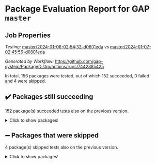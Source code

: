 # Package Evaluation Report for GAP `master`

## Job Properties

*Testing:* [master/2024-01-08-02:54:32-d0801eda](https://github.com/gap-system/PackageDistro/blob/data/reports/master/2024-01-08-02:54:32-d0801eda) vs [master/2024-01-07-02:45:56-d0801eda](https://github.com/gap-system/PackageDistro/blob/data/reports/master/2024-01-07-02:45:56-d0801eda)

*Generated by Workflow:* https://github.com/gap-system/PackageDistro/actions/runs/7442385425

In total, 156 packages were tested, out of which 152 succeeded, 0 failed and 4 were skipped.

## :heavy_check_mark: Packages still succeeding

152 package(s) succeeded tests also on the previous version.
<details><summary>Click to show packages!</summary>

- 4ti2interface 2023.02-04 [(success)](https://github.com/gap-system/PackageDistro/actions/runs/7442385425/job/20246079164)
- ace 5.6.2 [(success)](https://github.com/gap-system/PackageDistro/actions/runs/7442385425/job/20246079278)
- aclib 1.3.2 [(success)](https://github.com/gap-system/PackageDistro/actions/runs/7442385425/job/20246079371)
- agt 0.3.1 [(success)](https://github.com/gap-system/PackageDistro/actions/runs/7442385425/job/20246079478)
- alnuth 3.2.1 [(success)](https://github.com/gap-system/PackageDistro/actions/runs/7442385425/job/20246079578)
- anupq 3.3.0 [(success)](https://github.com/gap-system/PackageDistro/actions/runs/7442385425/job/20246079658)
- atlasrep 2.1.8 [(success)](https://github.com/gap-system/PackageDistro/actions/runs/7442385425/job/20246079759)
- autodoc 2023.06.19 [(success)](https://github.com/gap-system/PackageDistro/actions/runs/7442385425/job/20246079847)
- automata 1.15 [(success)](https://github.com/gap-system/PackageDistro/actions/runs/7442385425/job/20246080003)
- automgrp 1.3.2 [(success)](https://github.com/gap-system/PackageDistro/actions/runs/7442385425/job/20246081409)
- autpgrp 1.11 [(success)](https://github.com/gap-system/PackageDistro/actions/runs/7442385425/job/20246081551)
- cap 2024.01-01 [(success)](https://github.com/gap-system/PackageDistro/actions/runs/7442385425/job/20246081669)
- caratinterface 2.3.6 [(success)](https://github.com/gap-system/PackageDistro/actions/runs/7442385425/job/20246081815)
- cddinterface 2022.11.01 [(success)](https://github.com/gap-system/PackageDistro/actions/runs/7442385425/job/20246081923)
- circle 1.6.6 [(success)](https://github.com/gap-system/PackageDistro/actions/runs/7442385425/job/20246082078)
- classicpres 1.22 [(success)](https://github.com/gap-system/PackageDistro/actions/runs/7442385425/job/20246082179)
- cohomolo 1.6.11 [(success)](https://github.com/gap-system/PackageDistro/actions/runs/7442385425/job/20246082268)
- congruence 1.2.5 [(success)](https://github.com/gap-system/PackageDistro/actions/runs/7442385425/job/20246082384)
- corelg 1.56 [(success)](https://github.com/gap-system/PackageDistro/actions/runs/7442385425/job/20246082475)
- crime 1.6 [(success)](https://github.com/gap-system/PackageDistro/actions/runs/7442385425/job/20246082569)
- crisp 1.4.6 [(success)](https://github.com/gap-system/PackageDistro/actions/runs/7442385425/job/20246082678)
- crypting 0.10.4 [(success)](https://github.com/gap-system/PackageDistro/actions/runs/7442385425/job/20246082771)
- cryst 4.1.27 [(success)](https://github.com/gap-system/PackageDistro/actions/runs/7442385425/job/20246082879)
- crystcat 1.1.10 [(success)](https://github.com/gap-system/PackageDistro/actions/runs/7442385425/job/20246082991)
- ctbllib 1.3.7 [(success)](https://github.com/gap-system/PackageDistro/actions/runs/7442385425/job/20246083084)
- cubefree 1.19 [(success)](https://github.com/gap-system/PackageDistro/actions/runs/7442385425/job/20246083192)
- curlinterface 2.3.2 [(success)](https://github.com/gap-system/PackageDistro/actions/runs/7442385425/job/20246083295)
- cvec 2.8.1 [(success)](https://github.com/gap-system/PackageDistro/actions/runs/7442385425/job/20246083415)
- datastructures 0.3.0 [(success)](https://github.com/gap-system/PackageDistro/actions/runs/7442385425/job/20246083513)
- deepthought 1.0.6 [(success)](https://github.com/gap-system/PackageDistro/actions/runs/7442385425/job/20246083626)
- design 1.8 [(success)](https://github.com/gap-system/PackageDistro/actions/runs/7442385425/job/20246083737)
- difsets 2.3.1 [(success)](https://github.com/gap-system/PackageDistro/actions/runs/7442385425/job/20246083853)
- digraphs 1.6.3 [(success)](https://github.com/gap-system/PackageDistro/actions/runs/7442385425/job/20246083940)
- edim 1.3.7 [(success)](https://github.com/gap-system/PackageDistro/actions/runs/7442385425/job/20246084031)
- example 4.3.4 [(success)](https://github.com/gap-system/PackageDistro/actions/runs/7442385425/job/20246084123)
- examplesforhomalg 2023.10-01 [(success)](https://github.com/gap-system/PackageDistro/actions/runs/7442385425/job/20246084196)
- factint 1.6.3 [(success)](https://github.com/gap-system/PackageDistro/actions/runs/7442385425/job/20246084303)
- ferret 1.0.9 [(success)](https://github.com/gap-system/PackageDistro/actions/runs/7442385425/job/20246084399)
- fga 1.5.0 [(success)](https://github.com/gap-system/PackageDistro/actions/runs/7442385425/job/20246084505)
- fining 1.5.6 [(success)](https://github.com/gap-system/PackageDistro/actions/runs/7442385425/job/20246084600)
- float 1.0.3 [(success)](https://github.com/gap-system/PackageDistro/actions/runs/7442385425/job/20246084720)
- format 1.4.3 [(success)](https://github.com/gap-system/PackageDistro/actions/runs/7442385425/job/20246084826)
- forms 1.2.9 [(success)](https://github.com/gap-system/PackageDistro/actions/runs/7442385425/job/20246084932)
- fplsa 1.2.6 [(success)](https://github.com/gap-system/PackageDistro/actions/runs/7442385425/job/20246085033)
- fr 2.4.12 [(success)](https://github.com/gap-system/PackageDistro/actions/runs/7442385425/job/20246085176)
- francy 2.0.3 [(success)](https://github.com/gap-system/PackageDistro/actions/runs/7442385425/job/20246085278)
- fwtree 1.3 [(success)](https://github.com/gap-system/PackageDistro/actions/runs/7442385425/job/20246085382)
- gapdoc 1.6.6 [(success)](https://github.com/gap-system/PackageDistro/actions/runs/7442385425/job/20246085494)
- gauss 2023.02-04 [(success)](https://github.com/gap-system/PackageDistro/actions/runs/7442385425/job/20246085594)
- gaussforhomalg 2023.11-01 [(success)](https://github.com/gap-system/PackageDistro/actions/runs/7442385425/job/20246085707)
- gbnp 1.0.5 [(success)](https://github.com/gap-system/PackageDistro/actions/runs/7442385425/job/20246085808)
- generalizedmorphismsforcap 2023.08-02 [(success)](https://github.com/gap-system/PackageDistro/actions/runs/7442385425/job/20246085919)
- genss 1.6.8 [(success)](https://github.com/gap-system/PackageDistro/actions/runs/7442385425/job/20246086021)
- gradedmodules 2023.09-01 [(success)](https://github.com/gap-system/PackageDistro/actions/runs/7442385425/job/20246086138)
- gradedringforhomalg 2023.08-01 [(success)](https://github.com/gap-system/PackageDistro/actions/runs/7442385425/job/20246086252)
- grape 4.9.0 [(success)](https://github.com/gap-system/PackageDistro/actions/runs/7442385425/job/20246086377)
- groupoids 1.73 [(success)](https://github.com/gap-system/PackageDistro/actions/runs/7442385425/job/20246086604)
- grpconst 2.6.4 [(success)](https://github.com/gap-system/PackageDistro/actions/runs/7442385425/job/20246086733)
- guarana 0.96.3 [(success)](https://github.com/gap-system/PackageDistro/actions/runs/7442385425/job/20246086872)
- guava 3.18 [(success)](https://github.com/gap-system/PackageDistro/actions/runs/7442385425/job/20246087016)
- hap 1.61 [(success)](https://github.com/gap-system/PackageDistro/actions/runs/7442385425/job/20246087155)
- hapcryst 0.1.15 [(success)](https://github.com/gap-system/PackageDistro/actions/runs/7442385425/job/20246087294)
- hecke 1.5.3 [(success)](https://github.com/gap-system/PackageDistro/actions/runs/7442385425/job/20246087437)
- help 3.5 [(success)](https://github.com/gap-system/PackageDistro/actions/runs/7442385425/job/20246087592)
- homalg 2023.10-01 [(success)](https://github.com/gap-system/PackageDistro/actions/runs/7442385425/job/20246087770)
- homalgtocas 2023.11-01 [(success)](https://github.com/gap-system/PackageDistro/actions/runs/7442385425/job/20246087899)
- idrel 2.45 [(success)](https://github.com/gap-system/PackageDistro/actions/runs/7442385425/job/20246088031)
- images 1.3.1 [(success)](https://github.com/gap-system/PackageDistro/actions/runs/7442385425/job/20246088158)
- intpic 0.3.0 [(success)](https://github.com/gap-system/PackageDistro/actions/runs/7442385425/job/20246088295)
- io 4.8.2 [(success)](https://github.com/gap-system/PackageDistro/actions/runs/7442385425/job/20246088429)
- io_forhomalg 2023.02-04 [(success)](https://github.com/gap-system/PackageDistro/actions/runs/7442385425/job/20246088591)
- irredsol 1.4.4 [(success)](https://github.com/gap-system/PackageDistro/actions/runs/7442385425/job/20246088726)
- json 2.1.1 [(success)](https://github.com/gap-system/PackageDistro/actions/runs/7442385425/job/20246088890)
- jupyterkernel 1.5.0 [(success)](https://github.com/gap-system/PackageDistro/actions/runs/7442385425/job/20246089042)
- jupyterviz 1.5.6 [(success)](https://github.com/gap-system/PackageDistro/actions/runs/7442385425/job/20246089192)
- kan 1.36 [(success)](https://github.com/gap-system/PackageDistro/actions/runs/7442385425/job/20246089308)
- kbmag 1.5.11 [(success)](https://github.com/gap-system/PackageDistro/actions/runs/7442385425/job/20246089423)
- laguna 3.9.6 [(success)](https://github.com/gap-system/PackageDistro/actions/runs/7442385425/job/20246089550)
- liealgdb 2.2.1 [(success)](https://github.com/gap-system/PackageDistro/actions/runs/7442385425/job/20246089674)
- liepring 2.8 [(success)](https://github.com/gap-system/PackageDistro/actions/runs/7442385425/job/20246089797)
- liering 2.4.2 [(success)](https://github.com/gap-system/PackageDistro/actions/runs/7442385425/job/20246089902)
- linearalgebraforcap 2023.12-05 [(success)](https://github.com/gap-system/PackageDistro/actions/runs/7442385425/job/20246090032)
- localizeringforhomalg 2023.10-01 [(success)](https://github.com/gap-system/PackageDistro/actions/runs/7442385425/job/20246090152)
- loops 3.4.3 [(success)](https://github.com/gap-system/PackageDistro/actions/runs/7442385425/job/20246090243)
- lpres 1.0.3 [(success)](https://github.com/gap-system/PackageDistro/actions/runs/7442385425/job/20246090326)
- majoranaalgebras 1.5.1 [(success)](https://github.com/gap-system/PackageDistro/actions/runs/7442385425/job/20246090431)
- mapclass 1.4.6 [(success)](https://github.com/gap-system/PackageDistro/actions/runs/7442385425/job/20246090514)
- matgrp 0.70 [(success)](https://github.com/gap-system/PackageDistro/actions/runs/7442385425/job/20246090605)
- matricesforhomalg 2023.11-02 [(success)](https://github.com/gap-system/PackageDistro/actions/runs/7442385425/job/20246090710)
- modisom 2.5.4 [(success)](https://github.com/gap-system/PackageDistro/actions/runs/7442385425/job/20246090827)
- modulepresentationsforcap 2023.10-01 [(success)](https://github.com/gap-system/PackageDistro/actions/runs/7442385425/job/20246090921)
- modules 2023.10-01 [(success)](https://github.com/gap-system/PackageDistro/actions/runs/7442385425/job/20246091014)
- monoidalcategories 2023.12-01 [(success)](https://github.com/gap-system/PackageDistro/actions/runs/7442385425/job/20246091099)
- nconvex 2022.09-01 [(success)](https://github.com/gap-system/PackageDistro/actions/runs/7442385425/job/20246091196)
- nilmat 1.4.2 [(success)](https://github.com/gap-system/PackageDistro/actions/runs/7442385425/job/20246091301)
- nock 1.5 [(success)](https://github.com/gap-system/PackageDistro/actions/runs/7442385425/job/20246091390)
- normalizinterface 1.3.6 [(success)](https://github.com/gap-system/PackageDistro/actions/runs/7442385425/job/20246091482)
- nq 2.5.10 [(success)](https://github.com/gap-system/PackageDistro/actions/runs/7442385425/job/20246091579)
- numericalsgps 1.3.1 [(success)](https://github.com/gap-system/PackageDistro/actions/runs/7442385425/job/20246091697)
- openmath 11.5.3 [(success)](https://github.com/gap-system/PackageDistro/actions/runs/7442385425/job/20246091800)
- orb 4.9.0 [(success)](https://github.com/gap-system/PackageDistro/actions/runs/7442385425/job/20246091902)
- packagemanager 1.4.2 [(success)](https://github.com/gap-system/PackageDistro/actions/runs/7442385425/job/20246091994)
- patternclass 2.4.3 [(success)](https://github.com/gap-system/PackageDistro/actions/runs/7442385425/job/20246092103)
- permut 2.0.4 [(success)](https://github.com/gap-system/PackageDistro/actions/runs/7442385425/job/20246092203)
- polenta 1.3.10 [(success)](https://github.com/gap-system/PackageDistro/actions/runs/7442385425/job/20246092302)
- polymaking 0.8.7 [(success)](https://github.com/gap-system/PackageDistro/actions/runs/7442385425/job/20246092384)
- primgrp 3.4.4 [(success)](https://github.com/gap-system/PackageDistro/actions/runs/7442385425/job/20246092483)
- profiling 2.5.4 [(success)](https://github.com/gap-system/PackageDistro/actions/runs/7442385425/job/20246092565)
- qpa 1.35 [(success)](https://github.com/gap-system/PackageDistro/actions/runs/7442385425/job/20246092664)
- quagroup 1.8.3 [(success)](https://github.com/gap-system/PackageDistro/actions/runs/7442385425/job/20246092779)
- radiroot 2.9 [(success)](https://github.com/gap-system/PackageDistro/actions/runs/7442385425/job/20246092864)
- rcwa 4.7.1 [(success)](https://github.com/gap-system/PackageDistro/actions/runs/7442385425/job/20246092955)
- rds 1.8 [(success)](https://github.com/gap-system/PackageDistro/actions/runs/7442385425/job/20246093051)
- recog 1.4.2 [(success)](https://github.com/gap-system/PackageDistro/actions/runs/7442385425/job/20246093158)
- repndecomp 1.3.0 [(success)](https://github.com/gap-system/PackageDistro/actions/runs/7442385425/job/20246093278)
- repsn 3.1.1 [(success)](https://github.com/gap-system/PackageDistro/actions/runs/7442385425/job/20246093372)
- resclasses 4.7.3 [(success)](https://github.com/gap-system/PackageDistro/actions/runs/7442385425/job/20246093490)
- ringsforhomalg 2023.11-02 [(success)](https://github.com/gap-system/PackageDistro/actions/runs/7442385425/job/20246093587)
- sco 2023.08-01 [(success)](https://github.com/gap-system/PackageDistro/actions/runs/7442385425/job/20246093679)
- scscp 2.4.1 [(success)](https://github.com/gap-system/PackageDistro/actions/runs/7442385425/job/20246093779)
- semigroups 5.3.2 [(success)](https://github.com/gap-system/PackageDistro/actions/runs/7442385425/job/20246093920)
- sglppow 2.3 [(success)](https://github.com/gap-system/PackageDistro/actions/runs/7442385425/job/20246094044)
- sgpviz 0.999.5 [(success)](https://github.com/gap-system/PackageDistro/actions/runs/7442385425/job/20246094148)
- simpcomp 2.1.14 [(success)](https://github.com/gap-system/PackageDistro/actions/runs/7442385425/job/20246094276)
- singular 2023.02.09 [(success)](https://github.com/gap-system/PackageDistro/actions/runs/7442385425/job/20246094381)
- sl2reps 1.1 [(success)](https://github.com/gap-system/PackageDistro/actions/runs/7442385425/job/20246094497)
- sla 1.5.3 [(success)](https://github.com/gap-system/PackageDistro/actions/runs/7442385425/job/20246094620)
- smallgrp 1.5.3 [(success)](https://github.com/gap-system/PackageDistro/actions/runs/7442385425/job/20246094740)
- smallsemi 0.6.13 [(success)](https://github.com/gap-system/PackageDistro/actions/runs/7442385425/job/20246094835)
- sonata 2.9.6 [(success)](https://github.com/gap-system/PackageDistro/actions/runs/7442385425/job/20246094967)
- sophus 1.27 [(success)](https://github.com/gap-system/PackageDistro/actions/runs/7442385425/job/20246095090)
- sotgrps 1.2 [(success)](https://github.com/gap-system/PackageDistro/actions/runs/7442385425/job/20246095282)
- spinsym 1.5.2 [(success)](https://github.com/gap-system/PackageDistro/actions/runs/7442385425/job/20246095386)
- standardff 1.0 [(success)](https://github.com/gap-system/PackageDistro/actions/runs/7442385425/job/20246095511)
- symbcompcc 1.3.2 [(success)](https://github.com/gap-system/PackageDistro/actions/runs/7442385425/job/20246095652)
- thelma 1.3 [(success)](https://github.com/gap-system/PackageDistro/actions/runs/7442385425/job/20246095864)
- tomlib 1.2.9 [(success)](https://github.com/gap-system/PackageDistro/actions/runs/7442385425/job/20246096283)
- toolsforhomalg 2023.11-01 [(success)](https://github.com/gap-system/PackageDistro/actions/runs/7442385425/job/20246096393)
- toric 1.9.5 [(success)](https://github.com/gap-system/PackageDistro/actions/runs/7442385425/job/20246096553)
- toricvarieties 2022.07.13 [(success)](https://github.com/gap-system/PackageDistro/actions/runs/7442385425/job/20246096699)
- transgrp 3.6.5 [(success)](https://github.com/gap-system/PackageDistro/actions/runs/7442385425/job/20246096874)
- ugaly 4.1.3 [(success)](https://github.com/gap-system/PackageDistro/actions/runs/7442385425/job/20246097013)
- unipot 1.5 [(success)](https://github.com/gap-system/PackageDistro/actions/runs/7442385425/job/20246097164)
- unitlib 4.2.0 [(success)](https://github.com/gap-system/PackageDistro/actions/runs/7442385425/job/20246097277)
- utils 0.84 [(success)](https://github.com/gap-system/PackageDistro/actions/runs/7442385425/job/20246097406)
- uuid 0.7 [(success)](https://github.com/gap-system/PackageDistro/actions/runs/7442385425/job/20246097540)
- walrus 0.9991 [(success)](https://github.com/gap-system/PackageDistro/actions/runs/7442385425/job/20246097700)
- wedderga 4.10.4 [(success)](https://github.com/gap-system/PackageDistro/actions/runs/7442385425/job/20246097859)
- xmod 2.91 [(success)](https://github.com/gap-system/PackageDistro/actions/runs/7442385425/job/20246097984)
- xmodalg 1.23 [(success)](https://github.com/gap-system/PackageDistro/actions/runs/7442385425/job/20246098146)
- yangbaxter 0.10.3 [(success)](https://github.com/gap-system/PackageDistro/actions/runs/7442385425/job/20246098295)
- zeromqinterface 0.14 [(success)](https://github.com/gap-system/PackageDistro/actions/runs/7442385425/job/20246098416)
</details>

## :heavy_minus_sign: Packages that were skipped

4 package(s) skipped tests also on the previous version.
<details><summary>Click to show packages!</summary>

- browse 1.8.21 [(skipped)](https://github.com/gap-system/PackageDistro/actions/runs/7442385425/job/20245736732)
- itc 1.5.1 [(skipped)](https://github.com/gap-system/PackageDistro/actions/runs/7442385425/job/20245736732)
- polycyclic 2.16 [(skipped)](https://github.com/gap-system/PackageDistro/actions/runs/7442385425/job/20245736732)
- xgap 4.31 [(skipped)](https://github.com/gap-system/PackageDistro/actions/runs/7442385425/job/20245736732)
</details>

